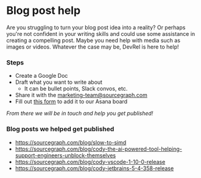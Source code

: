# Blog post help

Are you struggling to turn your blog post idea into a reality? Or perhaps you're not confident in your writing skills and could use some assistance in creating a compelling post. Maybe you need help with media such as images or videos. Whatever the case may be, DevRel is here to help!

### Steps

* Create a Google Doc
* Draft what you want to write about
  * It can be bullet points, Slack convos, etc.
* Share it with the marketing-team@sourcegraph.com
* Fill out [this form](https://form.asana.com/?k=y9mrkHpWKUIK7eeZ8CEJBg&d=7195383522959) to add it to our Asana board

*From there we will be in touch and help you get published!*

### Blog posts we helped get published

- https://sourcegraph.com/blog/slow-to-simd
- https://sourcegraph.com/blog/cody-the-ai-powered-tool-helping-support-engineers-unblock-themselves
- https://sourcegraph.com/blog/cody-vscode-1-10-0-release
- https://sourcegraph.com/blog/cody-jetbrains-5-4-358-release
